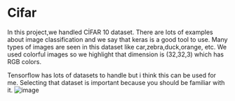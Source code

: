 # Cifar

In this project,we handled CİFAR 10 dataset.
There are lots of examples about image classification and we say that keras is a good tool to use.
Many types of images are seen in this dataset like car,zebra,duck,orange, etc.
We used colorful images so we highlight that dimension is (32,32,3) which has RGB colors.

Tensorflow has lots of datasets to handle but i think this can be used for me.
Selecting that dataset is important because you should be familiar with it.
![image](https://user-images.githubusercontent.com/38746955/134434784-78a221d0-feca-4518-8dcb-9267267136c2.png)

